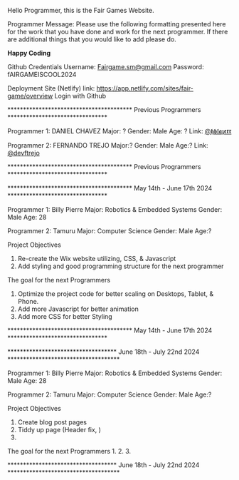 Hello Programmer, this is the Fair Games Website.


Programmer Message:
  Please use the following formatting presented here for the work that you have done and work for the next programmer. 
  If there are additional things that you would like to add please do.

  ****Happy Coding****



Github Credentials
  Username: Fairgame.sm@gmail.com
  Password: fAIRGAMEISCOOL2024

Deployment Site (Netlify) 
  link: https://app.netlify.com/sites/fair-game/overview
    Login with Github



**************************************** Previous Programmers ********************************

Programmer 1: DANIEL CHAVEZ
Major: ?
Gender: Male
Age: ?
Link: [@𝖍𝖇𝖑𝖆𝖟𝖊𝖗𝖗](https://github.com/HBLazerr)


Programmer 2: FERNANDO TREJO 
Major:?
Gender: Male
Age:?
Link: [@devftrejo](https://github.com/devftrejo)

**************************************** Previous Programmers ********************************




**************************************** May 14th - June 17th 2024 ********************************

Programmer 1: Billy Pierre
Major: Robotics & Embedded Systems
Gender: Male
Age: 28


Programmer 2: Tamuru
Major: Computer Science
Gender: Male
Age:?



Project Objectives
  1. Re-create the Wix website utilizing, CSS, & Javascript
  2. Add styling and good programming structure for the next programmer


 The goal for the next Programmers
   1. Optimize the project code for better scaling on Desktops, Tablet, & Phone.
   2. Add more Javascript for better animation
   3. Add more CSS for better Styling

**************************************** May 14th - June 17th 2024 ********************************







*********************************** June 18th - July 22nd 2024 ************************************

Programmer 1: Billy Pierre
Major: Robotics & Embedded Systems
Gender: Male
Age: 28


Programmer 2: Tamuru
Major: Computer Science
Gender: Male
Age:?


Project Objectives
  1. Create blog post pages 
  2. Tiddy up page (Header fix, )
  3. 


 The goal for the next Programmers
   1. 
   2. 
   3. 

*********************************** June 18th - July 22nd 2024 ************************************











